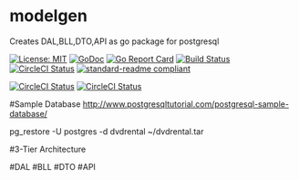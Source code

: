 # modelgen
Creates DAL,BLL,DTO,API as go package for postgresql

[![License: MIT](https://img.shields.io/badge/License-MIT-ff69b4.svg)](https://opensource.org/licenses/MIT)
[![GoDoc](https://godoc.org/github.com/tarekbadrshalaan/modelgen?status.svg)](https://godoc.org/github.com/tarekbadrshalaan/modelgen)
[![Go Report Card](https://goreportcard.com/badge/github.com/tarekbadrshalaan/modelgen)](https://goreportcard.com/report/github.com/tarekbadrshalaan/modelgen)
[![Build Status](https://travis-ci.org/tarekbadrshalaan/modelgen.svg?branch=master)](https://travis-ci.org/tarekbadrshalaan/modelgen)
[![CircleCI Status](https://circleci.com/gh/tarekbadrshalaan/modelgen.svg?style=shield)](https://circleci.com/gh/tarekbadrshalaan/modelgen)
[![standard-readme compliant](https://img.shields.io/badge/readme%20style-standard-brightgreen.svg)](https://github.com/RichardLitt/standard-readme)

[![CircleCI Status](https://img.shields.io/github/tag-date/tarekbadrshalaan/modelgen.svg)](https://github.com/tarekbadrshalaan/modelgen/tags)
[![CircleCI Status](https://img.shields.io/github/release/tarekbadrshalaan/modelgen.svg)](https://github.com/tarekbadrshalaan/modelgen/releases)

#Sample Database
http://www.postgresqltutorial.com/postgresql-sample-database/

pg_restore -U postgres -d dvdrental ~/dvdrental.tar

#3-Tier Architecture

#DAL
#BLL
#DTO
#API 

